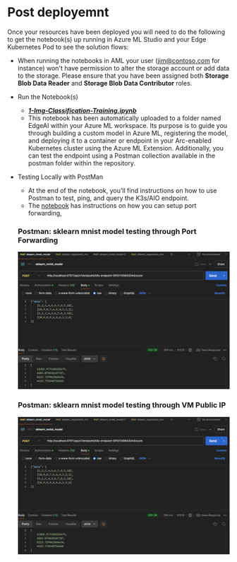 # Post deployemnt

Once your resources have been deployed you will need to do the following to get the notebook(s) up running in Azure ML Studio and your Edge Kubernetes Pod to see the solution flows:

* When running the notebooks in AML your user (jim@contoso.com for instance) won't have permission to alter the storage account or add data to the storage. Please ensure that you have been assigned both **Storage Blob Data Reader** and **Storage Blob Data Contributor** roles.

* Run the Notebook(s) 
    * ***[1-Img-Classification-Training.ipynb](/notebooks/1-Img-Classification-Training.ipynb)***
    * This notebook has been automatically uploaded to a folder named EdgeAI within your Azure ML workspace. Its purpose is to guide you through building a custom model in Azure ML, registering the model, and deploying it to a container or endpoint in your Arc-enabled Kubernetes cluster using the Azure ML Extension. Additionally, you can test the endpoint using a Postman collection available in the postman folder within the repository.

* Testing Locally with PostMan
    * At the end of the notebook, you'll find instructions on how to use Postman to test, ping, and query the K3s/AIO endpoint.
    * The [notebook](/notebooks/1-Img-Classification-Training.ipynb) has instructions on how you can setup port forwarding, 
    
    ### Postman: sklearn mnist model testing through Port Forwarding
    ![Postman: sklearn mnist model testing through Port Forwarding](/readme_assets/postman-sklearn_mnist_model-portforwarding.png) 
    
    ### Postman: sklearn mnist model testing through VM Public IP
    ![Postman: sklearn mnist model testing through VM Public IP](/readme_assets/postman-sklearn_mnist_model-portforwarding.png) 
    
